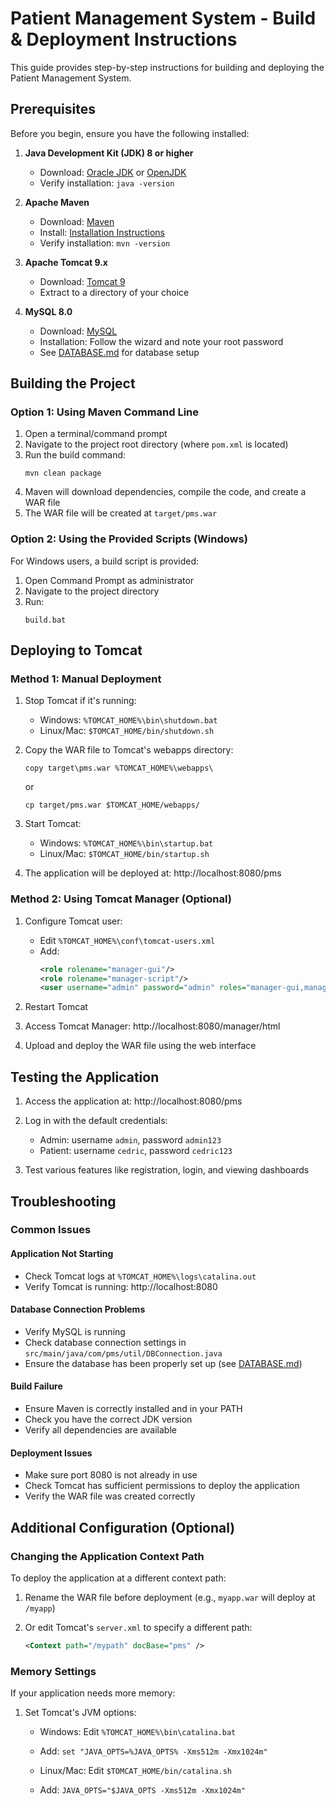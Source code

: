 # Patient Management System - Build & Deployment Instructions

This guide provides step-by-step instructions for building and deploying the Patient Management System.

## Prerequisites

Before you begin, ensure you have the following installed:

1. **Java Development Kit (JDK) 8 or higher**
   - Download: [Oracle JDK](https://www.oracle.com/java/technologies/javase-downloads.html) or [OpenJDK](https://adoptopenjdk.net/)
   - Verify installation: `java -version`

2. **Apache Maven**
   - Download: [Maven](https://maven.apache.org/download.cgi)
   - Install: [Installation Instructions](https://maven.apache.org/install.html)
   - Verify installation: `mvn -version`

3. **Apache Tomcat 9.x**
   - Download: [Tomcat 9](https://tomcat.apache.org/download-90.cgi)
   - Extract to a directory of your choice

4. **MySQL 8.0**
   - Download: [MySQL](https://dev.mysql.com/downloads/mysql/)
   - Installation: Follow the wizard and note your root password
   - See [DATABASE.md](DATABASE.md) for database setup

## Building the Project

### Option 1: Using Maven Command Line

1. Open a terminal/command prompt
2. Navigate to the project root directory (where `pom.xml` is located)
3. Run the build command:
   ```
   mvn clean package
   ```
4. Maven will download dependencies, compile the code, and create a WAR file
5. The WAR file will be created at `target/pms.war`

### Option 2: Using the Provided Scripts (Windows)

For Windows users, a build script is provided:

1. Open Command Prompt as administrator
2. Navigate to the project directory
3. Run:
   ```
   build.bat
   ```

## Deploying to Tomcat

### Method 1: Manual Deployment

1. Stop Tomcat if it's running:
   - Windows: `%TOMCAT_HOME%\bin\shutdown.bat`
   - Linux/Mac: `$TOMCAT_HOME/bin/shutdown.sh`

2. Copy the WAR file to Tomcat's webapps directory:
   ```
   copy target\pms.war %TOMCAT_HOME%\webapps\
   ```
   or
   ```
   cp target/pms.war $TOMCAT_HOME/webapps/
   ```

3. Start Tomcat:
   - Windows: `%TOMCAT_HOME%\bin\startup.bat`
   - Linux/Mac: `$TOMCAT_HOME/bin/startup.sh`

4. The application will be deployed at: http://localhost:8080/pms

### Method 2: Using Tomcat Manager (Optional)

1. Configure Tomcat user:
   - Edit `%TOMCAT_HOME%\conf\tomcat-users.xml`
   - Add:
     ```xml
     <role rolename="manager-gui"/>
     <role rolename="manager-script"/>
     <user username="admin" password="admin" roles="manager-gui,manager-script"/>
     ```

2. Restart Tomcat

3. Access Tomcat Manager: http://localhost:8080/manager/html

4. Upload and deploy the WAR file using the web interface

## Testing the Application

1. Access the application at: http://localhost:8080/pms

2. Log in with the default credentials:
   - Admin: username `admin`, password `admin123`
   - Patient: username `cedric`, password `cedric123`

3. Test various features like registration, login, and viewing dashboards

## Troubleshooting

### Common Issues

#### Application Not Starting
- Check Tomcat logs at `%TOMCAT_HOME%\logs\catalina.out`
- Verify Tomcat is running: http://localhost:8080

#### Database Connection Problems
- Verify MySQL is running
- Check database connection settings in `src/main/java/com/pms/util/DBConnection.java`
- Ensure the database has been properly set up (see [DATABASE.md](DATABASE.md))

#### Build Failure
- Ensure Maven is correctly installed and in your PATH
- Check you have the correct JDK version
- Verify all dependencies are available

#### Deployment Issues
- Make sure port 8080 is not already in use
- Check Tomcat has sufficient permissions to deploy the application
- Verify the WAR file was created correctly

## Additional Configuration (Optional)

### Changing the Application Context Path

To deploy the application at a different context path:

1. Rename the WAR file before deployment (e.g., `myapp.war` will deploy at `/myapp`)

2. Or edit Tomcat's `server.xml` to specify a different path:
   ```xml
   <Context path="/mypath" docBase="pms" />
   ```

### Memory Settings

If your application needs more memory:

1. Set Tomcat's JVM options:
   - Windows: Edit `%TOMCAT_HOME%\bin\catalina.bat`
   - Add: `set "JAVA_OPTS=%JAVA_OPTS% -Xms512m -Xmx1024m"`
   
   - Linux/Mac: Edit `$TOMCAT_HOME/bin/catalina.sh`
   - Add: `JAVA_OPTS="$JAVA_OPTS -Xms512m -Xmx1024m"` 